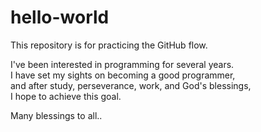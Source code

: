 # hello-world
This repository is for practicing the GitHub flow.<br/>

I've been interested in programming for several years.<br/>
I have set my sights on becoming a good programmer, <br/>and after study, perseverance, work, and God's blessings, <br/>I hope to achieve this goal.

Many blessings to all..
